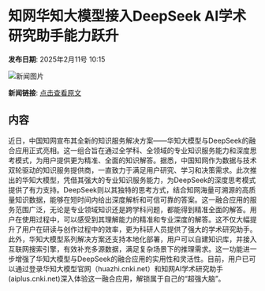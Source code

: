 # 知网华知大模型接入DeepSeek AI学术研究助手能力跃升

**发布日期**: 2025年2月11号 10:15

![新闻图片](https://pic.chinaz.com/picmap/thumb/201903040844273390_9.jpg)

**新闻链接**: [点击查看原文](https://www.aibase.com/zh/news/15234)

## 内容

近日，中国知网宣布其全新的知识服务解决方案——华知大模型与DeepSeek的融合应用正式亮相。这一组合旨在通过全学科、全领域的专业知识服务能力和深度思考模式，为用户提供更为精准、全面的知识解答。据悉，中国知网作为数据与技术双轮驱动的知识服务提供商，一直致力于满足用户研究、学习和决策需求。此次推出的华知大模型，凭借其强大的专业知识服务能力，为DeepSeek的深度思考模式提供了有力支持。DeepSeek则以其独特的思考方式，结合知网海量可溯源的高质量知识数据，能够在短时间内给出深度解析和可信可靠的答案。这一融合应用的服务范围广泛，无论是专业领域知识还是跨学科问题，都能得到精准全面的解答。用户在使用过程中，可以感受到其理解能力的精准和专业深度的解答。这不仅大幅提升了用户在研读与创作过程中的效率，更为科研人员提供了强大的学术研究助手。此外，华知大模型系列解决方案还支持本地化部署，用户可以自建知识库，并接入互联网搜索引擎，有效补充多源数据，满足复杂场景下的推理需求。这一功能进一步增强了华知大模型与DeepSeek的融合应用的实用性和灵活性。目前，用户已可以通过登录华知大模型官网（huazhi.cnki.net）和知网AI学术研究助手(aiplus.cnki.net)深入体验这一融合应用，解锁属于自己的“超强大脑”。
